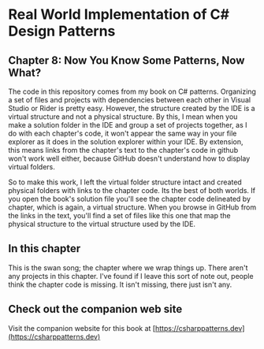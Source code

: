 ﻿# Real World Implementation of C# Design Patterns 
## Chapter 8: Now You Know Some Patterns, Now What?
The code in this repository comes from my book on C# patterns.  Organizing a set of files and projects
with dependencies between each other in Visual Studio or Rider is pretty easy.  However, the structure
created by the IDE is a virtual structure and not a physical structure.  By this, I mean when you make a solution
folder in the IDE and group a set of projects together, as I do with each chapter's code, it won't appear
the same way in your file explorer as it does in the solution explorer within your IDE.  By extension, this means
links from the chapter's text to the chapter's code in github won't work well either, because GitHub doesn't understand how
to display virtual folders.

So to make this work, I left the virtual folder structure intact and created physical folders with links to the
chapter code.  Its the best of both worlds.  If you open the book's solution file you'll see the chapter code
delineated by chapter, which is again, a virtual structure.  When you browse in GitHub from the links in the text,
you'll find a set of files like this one that map the physical structure to the virtual structure used by the IDE.

## In this chapter
This is the swan song; the chapter where we wrap things up.  There aren't any projects in this chapter.  I've found if I leave this sort of note out, people think the chapter code is missing.  It isn't missing, there just isn't any.

## Check out the companion web site
Visit the companion website for this book at [https://csharppatterns.dev](https://csharppatterns.dev)